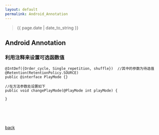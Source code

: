 ```yaml
---
layout: default
permalink: Android_Annotation
---
```


> {{ page.date | date_to_string }}

## Android Annotation

### 利用注释来设置可选函数值

	@IntDef({Order_cycle, Single_repetition, shuffle})	//其中的参数为待选值
    @Retention(RetentionPolicy.SOURCE)
    public @interface PlayMode {}

	//在方法参数处设置如下
	public void changePlayMode(@PlayMode int playMode) {
          
    }


<br />
<br />
<br />


[back](../)